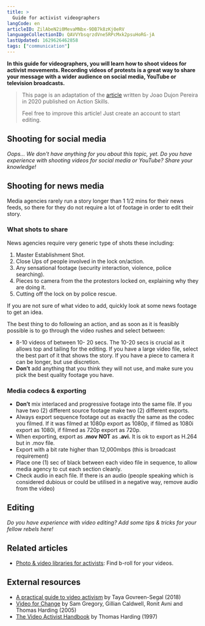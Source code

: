 ```yaml
---
title: >
  Guide for activist videographers
langCode: en
articleID: ZilAbeN2i0MevaMNbx-9DB7k8zKj0eRV
languageCollectionID: QAVVYbsqrzdVne5RPcMxk2psuHoRG-jA
lastUpdated: 1629626462858
tags: ["communication"]
---
```


**In this guide for videographers, you will learn how to shoot videos for activist movements. Recording videos of protests is a great way to share your message with a wider audience on social media, YouTube or television broadcasts.**

> This page is an adaptation of the [article](https://actionskills.co/resource/recommended-video-specs/) written by Joao Dujon Pereira in 2020 published on Action Skills.
> 
> Feel free to improve this article! Just create an account to start editing.

## Shooting for social media

_Oops… We don't have anything for you about this topic, yet. Do you have experience with shooting videos for social media or YouTube? Share your knowledge!_

## Shooting for news media

Media agencies rarely run a story longer than 1 1/2 mins for their news feeds, so there for they do not require a lot of footage in order to edit their story.

### What shots to share

News agencies require very generic type of shots these including:

1.  Master Establishment Shot.
2.  Close Ups of people involved in the lock on/action.
3.  Any sensational footage (security interaction, violence, police searching).
4.  Pieces to camera from the the protestors locked on, explaining why they are doing it.
5.  Cutting off the lock on by police rescue.

If you are not sure of what video to add, quickly look at some news footage to get an idea.

The best thing to do following an action, and as soon as it is feasibly possible is to go through the video rushes and select between:

-   8-10 videos of between 10- 20 secs. The 10-20 secs is crucial as it allows top and tailing for the editing. If you have a large video file, select the best part of it that shows the story. If you have a piece to camera it can be longer, but use discretion.
-   **Don’t** add anything that you think they will not use, and make sure you pick the best quality footage you have.

### Media codecs & exporting

-   **Don’t** mix interlaced and progressive footage into the same file. If you have two (2) different source footage make two (2) different exports.
-   Always export sequence footage out as exactly the same as the codec you filmed. If it was filmed at 1080p export as 1080p, if filmed as 1080i export as 1080i, if filmed as 720p export as 720p.
-   When exporting, export as **.mov** **NOT** as **.avi.** It is ok to export as H.264 but in .mov file.
-   Export with a bit rate higher than 12,000mbps (this is broadcast requirement)
-   Place one (1) sec of black between each video file in sequence, to allow media agency to cut each section cleanly.
-   Check audio in each file. If there is an audio (people speaking which is considered dubious or could be utilised in a negative way, remove audio from the video)

## Editing

_Do you have experience with video editing? Add some tips & tricks for your fellow rebels here!_

<div></div>

## Related articles

-   [Photo & video libraries for activists](/tools/photo-video): Find b-roll for your videos.

## External resources

-   [A practical guide to video activism](https://www.nonviolence.wri-irg.org/en/resources/2018/practical-guide-video-activism) by Taya Govreen-Segal (2018)
-   [Video for Change](https://library.witness.org/product/video-change-book-all-chapters/) by Sam Gregory, Gillian Caldwell, Ronit Avni and Thomas Harding (2005)
-   [The Video Activist Handbook](https://books.google.nl/books/about/The_Video_Activist_Handbook.html?id=5L9pAAAAMAAJ&redir_esc=y) by Thomas Harding (1997)